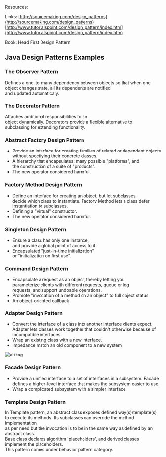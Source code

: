Resources:  

 Links:
 [http://sourcemaking.com/design_patterns](http://sourcemaking.com/design_patterns)  
 [http://www.tutorialspoint.com/design_pattern/index.htm](http://www.tutorialspoint.com/design_pattern/index.htm)

 Book: 
 Head First Design Pattern

## Java Design Patterns Examples

### The Observer Pattern 
Defines a one-to-many dependency between objects so that when one  
object changes state, all its dependents are notified  
and updated automaticaly.

### The Decorator Pattern 
Attaches additional responsibilities to an  
object dynamically. Decorators provide a flexible alternative to  
subclassing for extending functionality.  

### Abstract Factory Design Pattern
* Provide an interface for creating families of related or dependent objects  
without specifying their concrete classes.
* A hierarchy that encapsulates: many possible "platforms", and  
the construction of a suite of "products".
* The new operator considered harmful.

### Factory Method Design Pattern
* Define an interface for creating an object, but let subclasses  
decide which class to instantiate. Factory Method lets a class defer  
instantiation to subclasses.
* Defining a "virtual" constructor.
* The new operator considered harmful.

### Singleton Design Pattern
* Ensure a class has only one instance,  
and provide a global point of access to it.
* Encapsulated "just-in-time initialization"  
or "initialization on first use".

### Command Design Pattern
* Encapsulate a request as an object, thereby letting you  
parameterize clients with different requests, queue or log  
requests, and support undoable operations.
* Promote "invocation of a method on an object" to full object status
* An object-oriented callback

### Adapter Design Pattern
* Convert the interface of a class into another interface clients expect.  
Adapter lets classes work together that couldn't otherwise because of  
incompatible interfaces.
* Wrap an existing class with a new interface.
* Impedance match an old component to a new system

![alt tag](https://raw.githubusercontent.com/lissdx/Java-Design-Patterns-Examples/master/img/ptt.png)

### Facade Design Pattern
* Provide a unified interface to a set of interfaces in a subsystem. Facade defines a higher-level interface that makes the subsystem easier to use.
* Wrap a complicated subsystem with a simpler interface.

### Template Design Pattern
In Template pattern, an abstract class exposes defined way(s)/template(s)  
to execute its methods. Its subclasses can override the method implementation  
as per need but the invocation is to be in the same way as defined by an  
abstract class.  
Base class declares algorithm 'placeholders', and derived classes  
implement the placeholders.  
This pattern comes under behavior pattern category.
